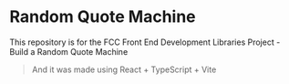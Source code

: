 # Random Quote Machine
 This repository is for the FCC Front End Development Libraries Project - Build a Random Quote Machine

> And it was made using React + TypeScript + Vite
